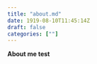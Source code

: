 ```yaml
---
title: "about.md"
date: 1919-08-10T11:45:14Z
draft: false
categories: [""]
---
```




**About me test**

